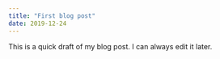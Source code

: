 ```yaml
---
title: "First blog post"
date: 2019-12-24
---
```


This is a quick draft of my blog post. I can always edit it later.
